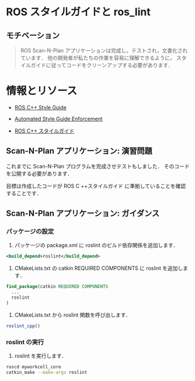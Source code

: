 # ROS スタイルガイドと ros_lint

## モチベーション

> ROS Scan-N-Plan アプリケーションは完成し，テストされ，文書化されています．
他の開発者が私たちの作業を容易に理解できるように，
スタイルガイドに従ってコードをクリーンアップする必要があります．


# 情報とリソース

* [ROS C++ Style Guide](http://wiki.ros.org/CppStyleGuide)
* [Automated Style Guide Enforcement](http://wiki.ros.org/roslint)

* [ROS C++ スタイルガイド](http://wiki.ros.org/ja/CppStyleGuide)


## Scan-N-Plan アプリケーション: 演習問題

これまでに Scan-N-Plan プログラムを完成させテストもしました．
そのコードを公開する必要があります．

目標は作成したコードが ROS C ++スタイルガイド に準拠していることを確認することです．


## Scan-N-Plan アプリケーション: ガイダンス

### パッケージの設定

 1. パッケージの package.xml に roslint のビルド依存関係を追加します．

 ``` xml
 <build_depend>roslint</build_depend>
 ```

 1. CMakeLists.txt の catkin REQUIRED COMPONENTS に roslint を追加します．

 ``` cmake
 find_package(catkin REQUIRED COMPONENTS
   ...
   roslint
 )
 ```

 1. CMakeLists.txt から roslint 関数を呼び出します．

 ``` cmake
 roslint_cpp()
 ```


### roslint の実行

 1. roslint を実行します．

 ``` bash
 roscd myworkcell_core
 catkin_make --make-args roslint
 ```
